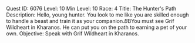Quest ID: 6076
Level: 10
Min Level: 10
Race: 4
Title: The Hunter's Path
Description: Hello, young hunter. You look to me like you are skilled enough to handle a beast and train it as your companion.$B$BYou must see Grif Wildheart in Kharanos. He can put you on the path to earning a pet of your own.
Objective: Speak with Grif Wildheart in Kharanos.
